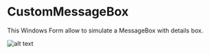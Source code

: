 # CustomMessageBox

This Windows Form allow to simulate a MessageBox with details box.

![alt text]([http://url/to/img.png](https://github.com/pasqualeambrosio/CustomMessageBox/blob/main/custom%20message%20box%20with%20details.jpg)https://github.com/pasqualeambrosio/CustomMessageBox/blob/main/custom%20message%20box%20with%20details.jpg)

